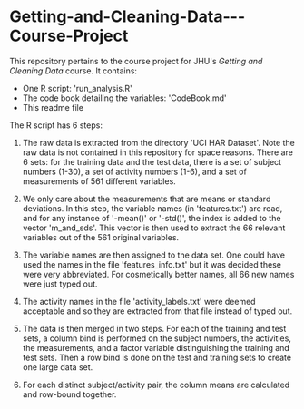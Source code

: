 Getting-and-Cleaning-Data---Course-Project
==========================================

This repository pertains to the course project for JHU's *Getting and Cleaning Data* course. It contains:

* One R script: 'run_analysis.R'
* The code book detailing the variables: 'CodeBook.md'
* This readme file

The R script has 6 steps:

1. The raw data is extracted from the directory 'UCI HAR Dataset'. Note the raw data is not contained in this repository for space reasons. There are 6 sets: for the training data and the test data, there is a set of subject numbers (1-30), a set of activity numbers (1-6), and a set of measurements of 561 different variables.

2. We only care about the measurements that are means or standard deviations. In this step, the variable names (in 'features.txt') are read, and for any instance of '-mean()' or '-std()', the index is added to the vector 'm_and_sds'. This vector is then used to extract the 66 relevant variables out of the 561 original variables.

3. The variable names are then assigned to the data set. One could have used the names in the file 'features_info.txt' but it was decided these were very abbreviated. For cosmetically better names, all 66 new names were just typed out.

4. The activity names in the file 'activity_labels.txt' were deemed acceptable and so they are extracted from that file instead of typed out.

5. The data is then merged in two steps. For each of the training and test sets, a column bind is performed on the subject numbers, the activities, the measurements, and a factor variable distinguishing the training and test sets. Then a row bind is done on the test and training sets to create one large data set.

6. For each distinct subject/activity pair, the column means are calculated and row-bound together.





 
